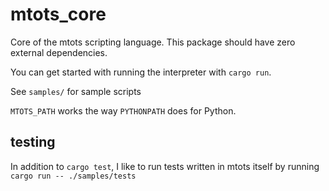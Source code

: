 # mtots_core

Core of the mtots scripting language.
This package should have zero external dependencies.

You can get started with running the interpreter with `cargo run`.

See `samples/` for sample scripts

`MTOTS_PATH` works the way `PYTHONPATH` does for Python.

## testing

In addition to `cargo test`, I like to run tests written in mtots itself by running
`cargo run -- ./samples/tests`
